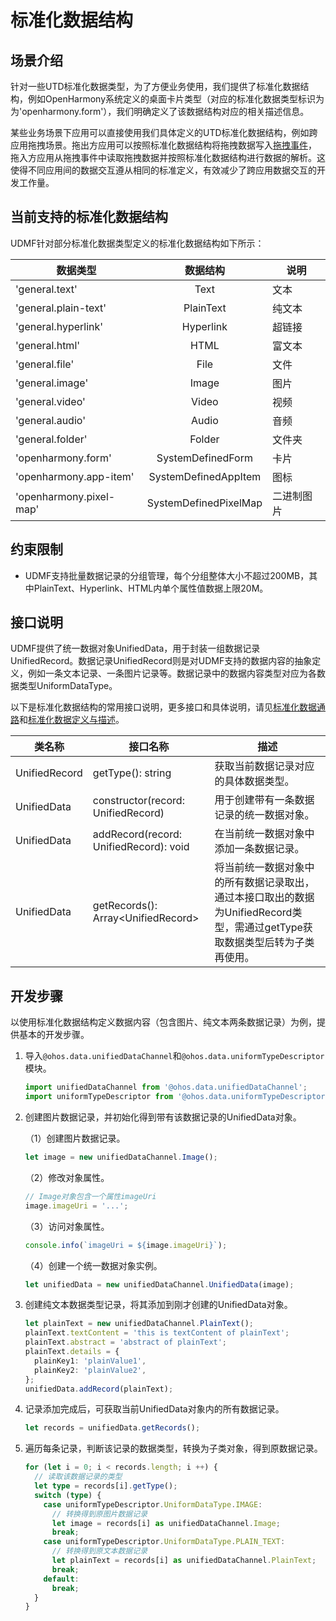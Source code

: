 # 标准化数据结构


## 场景介绍

针对一些UTD标准化数据类型，为了方便业务使用，我们提供了标准化数据结构，例如OpenHarmony系统定义的桌面卡片类型（对应的标准化数据类型标识为为'openharmony.form'），我们明确定义了该数据结构对应的相关描述信息。

某些业务场景下应用可以直接使用我们具体定义的UTD标准化数据结构，例如跨应用拖拽场景。拖出方应用可以按照标准化数据结构将拖拽数据写入[拖拽事件](../reference/arkui-ts/ts-universal-events-drag-drop.md#dragevent说明)，
拖入方应用从拖拽事件中读取拖拽数据并按照标准化数据结构进行数据的解析。这使得不同应用间的数据交互遵从相同的标准定义，有效减少了跨应用数据交互的开发工作量。

## 当前支持的标准化数据结构

UDMF针对部分标准化数据类型定义的标准化数据结构如下所示：

| 数据类型                |       数据结构        | 说明       |
| ----------------------- | :-------------------: | ---------- |
| 'general.text'          |         Text          | 文本       |
| 'general.plain-text'    |       PlainText       | 纯文本     |
| 'general.hyperlink'     |       Hyperlink       | 超链接     |
| 'general.html'          |         HTML          | 富文本     |
| 'general.file'          |         File          | 文件       |
| 'general.image'         |         Image         | 图片       |
| 'general.video'         |         Video         | 视频       |
| 'general.audio'         |         Audio         | 音频       |
| 'general.folder'        |        Folder         | 文件夹     |
| 'openharmony.form'      |   SystemDefinedForm   | 卡片       |
| 'openharmony.app-item'  | SystemDefinedAppItem  | 图标       |
| 'openharmony.pixel-map' | SystemDefinedPixelMap | 二进制图片 |

## 约束限制

- UDMF支持批量数据记录的分组管理，每个分组整体大小不超过200MB，其中PlainText、Hyperlink、HTML内单个属性值数据上限20M。

## 接口说明

UDMF提供了统一数据对象UnifiedData，用于封装一组数据记录UnifiedRecord。数据记录UnifiedRecord则是对UDMF支持的数据内容的抽象定义，例如一条文本记录、一条图片记录等。数据记录中的数据内容类型对应为各数据类型UniformDataType。

以下是标准化数据结构的常用接口说明，更多接口和具体说明，请见[标准化数据通路](../reference/apis/js-apis-data-unifiedDataChannel.md)和[标准化数据定义与描述](../reference/apis/js-apis-data-uniformTypeDescriptor.md)。

| 类名称        | 接口名称                               | 描述                                                         |
| ------------- | -------------------------------------- | ------------------------------------------------------------ |
| UnifiedRecord | getType(): string                      | 获取当前数据记录对应的具体数据类型。                         |
| UnifiedData   | constructor(record: UnifiedRecord)     | 用于创建带有一条数据记录的统一数据对象。                     |
| UnifiedData   | addRecord(record: UnifiedRecord): void | 在当前统一数据对象中添加一条数据记录。                       |
| UnifiedData   | getRecords(): Array\<UnifiedRecord>    | 将当前统一数据对象中的所有数据记录取出，通过本接口取出的数据为UnifiedRecord类型，需通过getType获取数据类型后转为子类再使用。 |


## 开发步骤

以使用标准化数据结构定义数据内容（包含图片、纯文本两条数据记录）为例，提供基本的开发步骤。

1. 导入`@ohos.data.unifiedDataChannel`和`@ohos.data.uniformTypeDescriptor`模块。

   ```ts
   import unifiedDataChannel from '@ohos.data.unifiedDataChannel';
   import uniformTypeDescriptor from '@ohos.data.uniformTypeDescriptor';
   ```
2. 创建图片数据记录，并初始化得到带有该数据记录的UnifiedData对象。

   （1）创建图片数据记录。

   ```ts
   let image = new unifiedDataChannel.Image();
   ```

   （2）修改对象属性。

   ```ts
   // Image对象包含一个属性imageUri
   image.imageUri = '...';
   ```

   （3）访问对象属性。

   ```ts
   console.info(`imageUri = ${image.imageUri}`);
   ```

   （4）创建一个统一数据对象实例。

   ```ts
   let unifiedData = new unifiedDataChannel.UnifiedData(image);
   ```
3. 创建纯文本数据类型记录，将其添加到刚才创建的UnifiedData对象。

   ```ts
   let plainText = new unifiedDataChannel.PlainText();
   plainText.textContent = 'this is textContent of plainText';
   plainText.abstract = 'abstract of plainText';
   plainText.details = {
     plainKey1: 'plainValue1',
     plainKey2: 'plainValue2',
   };
   unifiedData.addRecord(plainText);
   ```
4. 记录添加完成后，可获取当前UnifiedData对象内的所有数据记录。

   ```ts
   let records = unifiedData.getRecords();
   ```
5. 遍历每条记录，判断该记录的数据类型，转换为子类对象，得到原数据记录。

   ```ts
   for (let i = 0; i < records.length; i ++) {
     // 读取该数据记录的类型
     let type = records[i].getType();
     switch (type) {
       case uniformTypeDescriptor.UniformDataType.IMAGE:
         // 转换得到原图片数据记录
         let image = records[i] as unifiedDataChannel.Image;
         break;
       case uniformTypeDescriptor.UniformDataType.PLAIN_TEXT:
         // 转换得到原文本数据记录
         let plainText = records[i] as unifiedDataChannel.PlainText;
         break;
       default:
         break;
     }
   }
   ```